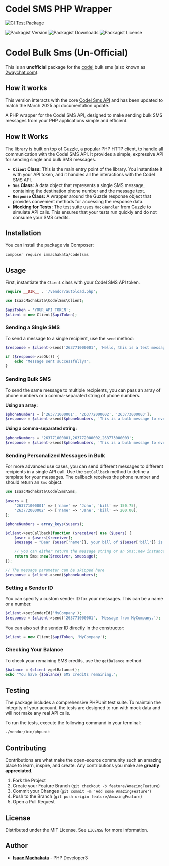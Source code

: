 # Codel SMS PHP Wrapper

[![CI Test Package](https://github.com/im-machakata/codels-sms/actions/workflows/ci-test.yml/badge.svg)](https://github.com/im-machakata/codels-sms/actions/workflows/ci-test.yml)

![Packagist Version](https://img.shields.io/packagist/v/immachakata/codelsms?style=flat-square)
![Packagist Downloads](https://img.shields.io/packagist/dt/immachakata/codelsms?style=flat-square)
![Packagist License](https://img.shields.io/packagist/l/immachakata/codelsms?style=flat-square)

# Codel Bulk Sms (Un-Official)
This is an **unofficial** package for the [codel](https://sms.codel.tech) bulk sms (also known as [2waychat.com](https://2waychat.com)).

## How it works

This version interacts with the core [Codel Sms API](https://2waychat.com) and has been updated to match the March 2025 api documentation update.

A PHP wrapper for the Codel SMS API, designed to make sending bulk SMS messages from your PHP applications simple and efficient.

## How It Works

The library is built on top of Guzzle, a popular PHP HTTP client, to handle all communication with the Codel SMS API. It provides a simple, expressive API for sending single and bulk SMS messages.

- **`Client` Class:** This is the main entry point of the library. You instantiate it with your API token, and it handles all the interactions with the Codel SMS API.
- **`Sms` Class:** A data object that represents a single SMS message, containing the destination phone number and the message text.
- **`Response` Class:** A wrapper around the Guzzle response object that provides convenient methods for accessing the response data.
- **Mocking for Tests:** The test suite uses `MockHandler` from Guzzle to simulate API calls. This ensures that your tests run quickly and do not consume your SMS credits.

## Installation

You can install the package via Composer:

```bash
composer require immachakata/codelsms
```

## Usage

First, instantiate the `Client` class with your Codel SMS API token.

```php
require __DIR__ . '/vendor/autoload.php';

use IsaacMachakata\CodelSms\Client;

$apiToken = 'YOUR_API_TOKEN';
$client = new Client($apiToken);
```

### Sending a Single SMS

To send a message to a single recipient, use the `send` method:

```php
$response = $client->send('263771000001', 'Hello, this is a test message!');

if ($response->isOk()) {
    echo "Message sent successfully!";
}
```

### Sending Bulk SMS

To send the same message to multiple recipients, you can pass an array of phone numbers or a comma-separated string of phone numbers.

**Using an array:**
```php
$phoneNumbers = ['263771000001', '263772000002', '263773000003'];
$response = $client->send($phoneNumbers, 'This is a bulk message to everyone.');
```

**Using a comma-separated string:**
```php
$phoneNumbers = '263771000001,263772000002,263773000003';
$response = $client->send($phoneNumbers, 'This is a bulk message to everyone.');
```

### Sending Personalized Messages in Bulk

For more advanced use cases, you can send different messages to different recipients in a single API call. Use the `setCallback` method to define a template for your messages. The callback receives the phone number and should return an `Sms` object.

```php
use IsaacMachakata\CodelSms\Sms;

$users = [
    '263771000001' => ['name' => 'John', 'bill' => 150.75],
    '263772000002' => ['name' => 'Jane', 'bill' => 200.00],
];

$phoneNumbers = array_keys($users);

$client->setCallback(function ($receiver) use ($users) {
    $user = $users[$receiver];
    $message = "Dear {$user['name']}, your bill of ${$user['bill']} is due.";

    // you can either return the message string or an Sms::new instance as demonstrated here.
    return Sms::new($receiver, $message);
});

// The message parameter can be skipped here
$response = $client->send($phoneNumbers); 
```

### Setting a Sender ID

You can specify a custom sender ID for your messages. This can be a name or a number.

```php
$client->setSenderId('MyCompany');
$response = $client->send('263771000001', 'Message from MyCompany.');
```

You can also set the sender ID directly in the constructor:

```php
$client = new Client($apiToken, 'MyCompany');
```

### Checking Your Balance

To check your remaining SMS credits, use the `getBalance` method:

```php
$balance = $client->getBalance();
echo "You have {$balance} SMS credits remaining.";
```

## Testing

The package includes a comprehensive PHPUnit test suite. To maintain the integrity of your account, the tests are designed to run with mock data and will not make any real API calls.

To run the tests, execute the following command in your terminal:

```bash
./vendor/bin/phpunit
```

## Contributing

Contributions are what make the open-source community such an amazing place to learn, inspire, and create. Any contributions you make are **greatly appreciated**.

1.  Fork the Project
2.  Create your Feature Branch (`git checkout -b feature/AmazingFeature`)
3.  Commit your Changes (`git commit -m 'Add some AmazingFeature'`)
4.  Push to the Branch (`git push origin feature/AmazingFeature`)
5.  Open a Pull Request

## License

Distributed under the MIT License. See `LICENSE` for more information.

## Author

- **[Isaac Machakata](https://github.com/immachakata)** - PHP Developer3

